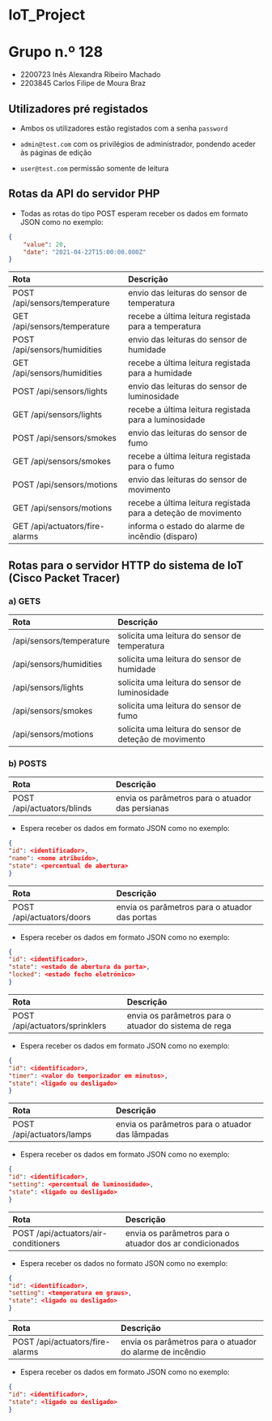 # IoT_Project

# Grupo n.º 128

-   2200723 Inês Alexandra Ribeiro Machado
-   2203845 Carlos Filipe de Moura Braz

## Utilizadores pré registados

-   Ambos os utilizadores estão registados com a senha `password`

-   `admin@test.com` com os privilégios de administrador, pondendo aceder às páginas de edição
-   `user@test.com` permissão somente de leitura

## Rotas da API do servidor PHP

-   Todas as rotas do tipo POST esperam receber os dados em formato JSON como no exemplo:

```json
{
    "value": 20,
    "date": "2021-04-22T15:00:00.000Z"
}
```

| Rota                           | Descrição                                                      |
| :----------------------------- | :------------------------------------------------------------- |
| POST /api/sensors/temperature  | envio das leituras do sensor de temperatura                    |
| GET /api/sensors/temperature   | recebe a última leitura registada para a temperatura          |
| POST /api/sensors/humidities   | envio das leituras do sensor de humidade                       |
| GET /api/sensors/humidities    | recebe a última leitura registada para a humidade             |
| POST /api/sensors/lights       | envio das leituras do sensor de luminosidade                   |
| GET /api/sensors/lights        | recebe a última leitura registada para a luminosidade         |
| POST /api/sensors/smokes       | envio das leituras do sensor de fumo                          |
| GET /api/sensors/smokes        | recebe a última leitura registada para o fumo               |
| POST /api/sensors/motions      | envio das leituras do sensor de movimento                      |
| GET /api/sensors/motions       | recebe a última leitura registada para a deteção de movimento |
| GET /api/actuators/fire-alarms | informa o estado do alarme de incêndio (disparo)                        |

## Rotas para o servidor HTTP do sistema de IoT (Cisco Packet Tracer)

### a) GETS

| Rota                     | Descrição                                              |
| :----------------------- | :----------------------------------------------------- |
| /api/sensors/temperature | solicita uma leitura do sensor de temperatura          |
| /api/sensors/humidities  | solicita uma leitura do sensor de humidade             |
| /api/sensors/lights      | solicita uma leitura do sensor de luminosidade         |
| /api/sensors/smokes      | solicita uma leitura do sensor de fumo               |
| /api/sensors/motions     | solicita uma leitura do sensor de deteção de movimento |

### b) POSTS

| Rota                       | Descrição                                        |
| :------------------------- | :----------------------------------------------- |
| POST /api/actuators/blinds | envia os parâmetros para o atuador das persianas |

-   Espera receber os dados em formato JSON como no exemplo:

```json
{
"id": <identificador>,
"name": <nome atribuído>,
"state": <percentual de abertura>
}
```

| Rota                      | Descrição                                     |
| :------------------------ | :-------------------------------------------- |
| POST /api/actuators/doors | envia os parâmetros para o atuador das portas |

-   Espera receber os dados em formato JSON como no exemplo:

```json
{
"id": <identificador>,
"state": <estado de abertura da porta>,
"locked": <estado fecho eletrónico>
}
```

| Rota                           | Descrição                                             |
| :----------------------------- | :---------------------------------------------------- |
| POST /api/actuators/sprinklers | envia os parâmetros para o atuador do sistema de rega |

-   Espera receber os dados em formato JSON como no exemplo:

```json
{
"id": <identificador>,
"timer": <valor do temporizador em minutos>,
"state": <ligado ou desligado>
}
```

| Rota                      | Descrição                                       |
| :------------------------ | :---------------------------------------------- |
| POST /api/actuators/lamps | envia os parâmetros para o atuador das lâmpadas |

-   Espera receber os dados em formato JSON como no exemplo:

```json
{
"id": <identificador>,
"setting": <percentual de luminosidade>,
"state": <ligado ou desligado>
}
```

| Rota                                 | Descrição                                               |
| :----------------------------------- | :------------------------------------------------------ |
| POST /api/actuators/air-conditioners | envia os parâmetros para o atuador dos ar condicionados |

-   Espera receber os dados no formato JSON como no exemplo:

```json
{
"id": <identificador>,
"setting": <temperatura em graus>,
"state": <ligado ou desligado>
}
```

| Rota                            | Descrição                                                |
| :------------------------------ | :------------------------------------------------------- |
| POST /api/actuators/fire-alarms | envia os parâmetros para o atuador do alarme de incêndio |

-   Espera receber os dados em formato JSON como no exemplo:

```json
{
"id": <identificador>,
"state": <ligado ou desligado>
}
```
